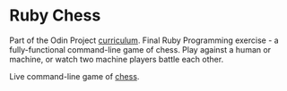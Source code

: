 # Ruby Chess

Part of the Odin Project [curriculum](https://www.theodinproject.com/courses/ruby-programming). Final Ruby Programming exercise - a fully-functional command-line game of chess. Play against a human or machine, or watch two machine players battle each other.

Live command-line game of [chess](https://repl.it/@Kamron_Hays/Chess).
